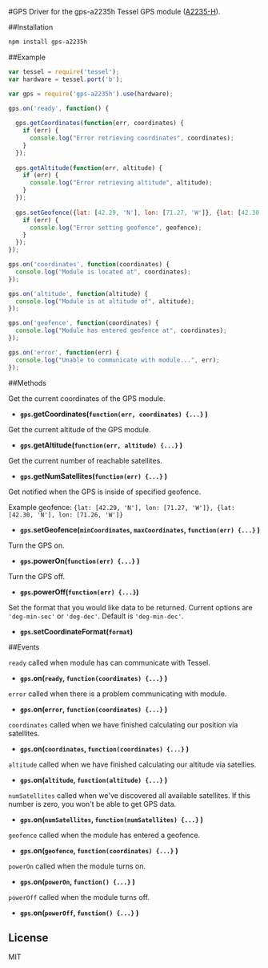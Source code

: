 #GPS
Driver for the gps-a2235h Tessel GPS module ([A2235-H](http://www.mouser.com/catalog/specsheets/EVA2235-H.pdf)).

##Installation
```sh
npm install gps-a2235h
```

##Example
```js
var tessel = require('tessel');
var hardware = tessel.port('b');

var gps = require('gps-a2235h').use(hardware);

gps.on('ready', function() {
  
  gps.getCoordinates(function(err, coordinates) {
    if (err) {
      console.log("Error retrieving coordinates", coordinates);
    }
  });
  
  gps.getAltitude(function(err, altitude) {
    if (err) {
      console.log("Error retrieving altitude", altitude);
    } 
  });
  
  gps.setGeofence({lat: [42.29, 'N'], lon: [71.27, 'W']}, {lat: [42.30, 'N'], lon: [71.26, 'W']}, function(err) {
    if (err) {
      console.log("Error setting geofence", geofence);
    }
  });
});

gps.on('coordinates', function(coordinates) {
  console.log("Module is located at", coordinates);
});

gps.on('altitude', function(altitude) {
  console.log("Module is at altitude of", altitude);
});

gps.on('geofence', function(coordinates) {
  console.log("Module has entered geofence at", coordinates);
});

gps.on('error', function(err) {
  console.log("Unable to communicate with module...", err);
});
```

##Methods

Get the current coordinates of the GPS module.
*  **`gps`.getCoordinates(`function(err, coordinates) {...}` )**

Get the current altitude of the GPS module.
*  **`gps`.getAltitude(`function(err, altitude) {...}` )**

Get the current number of reachable satellites.
*  **`gps`.getNumSatellites(`function(err) {...}` )**

Get notified when the GPS is inside of specified geofence.

Example geofence: `{lat: [42.29, 'N'], lon: [71.27, 'W']}, {lat: [42.30, 'N'], lon: [71.26, 'W']}`
*  **`gps`.setGeofence(`minCoordinates`, `maxCoordinates`, `function(err) {...}` )**

Turn the GPS on.
*  **`gps`.powerOn(`function(err) {...}` )**

Turn the GPS off.
*  **`gps`.powerOff(`function(err) {...}`)**

Set the format that you would like data to be returned.
Current options are `'deg-min-sec'` or `'deg-dec'`. Default is `'deg-min-dec'`.
*  **`gps`.setCoordinateFormat(`format`)**

##Events

`ready` called when module has can communicate with Tessel.
* **`gps`.on(`ready`, `function(coordinates) {...}` )**

`error` called when there is a problem communicating with module.
* **`gps`.on(`error`, `function(coordinates) {...}` )**

`coordinates` called when we have finished calculating our position via satellites.
* **`gps`.on(`coordinates`, `function(coordinates) {...}` )**

`altitude` called when we have finished calculating our altitude via satellies.
* **`gps`.on(`altitude`, `function(altitude) {...}` )**
 
`numSatellites` called when we've discovered all available satellites. If this number is zero, you won't be able to get GPS data.
* **`gps`.on(`numSatellites`, `function(numSatellites) {...}` )**

`geofence` called when the module has entered a geofence.
* **`gps`.on(`geofence`, `function(coordinates) {...}` )**

`powerOn` called when the module turns on.
* **`gps`.on(`powerOn`, `function() {...}` )**

`powerOff` called when the module turns off.
* **`gps`.on(`powerOff`, `function() {...}` )**

## License

MIT
